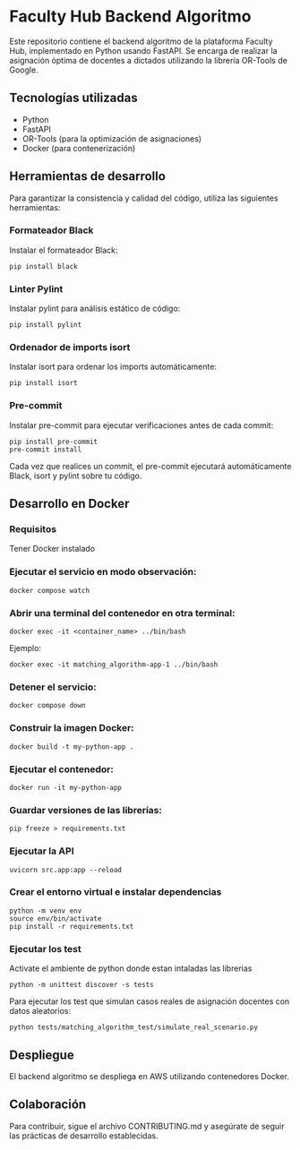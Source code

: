 # Faculty Hub Backend Algoritmo

Este repositorio contiene el backend algoritmo de la plataforma Faculty Hub, implementado en Python usando FastAPI. Se encarga de realizar la asignación óptima de docentes a dictados utilizando la librería OR-Tools de Google.

## Tecnologías utilizadas

- Python
- FastAPI
- OR-Tools (para la optimización de asignaciones)
- Docker (para contenerización)

## Herramientas de desarrollo

Para garantizar la consistencia y calidad del código, utiliza las siguientes herramientas:

### Formateador Black

Instalar el formateador Black:

```
pip install black
```

### Linter Pylint

Instalar pylint para análisis estático de código:

```
pip install pylint
```

### Ordenador de imports isort

Instalar isort para ordenar los imports automáticamente:

```
pip install isort
```

### Pre-commit

Instalar pre-commit para ejecutar verificaciones antes de cada commit:

```
pip install pre-commit
pre-commit install
```

Cada vez que realices un commit, el pre-commit ejecutará automáticamente Black, isort y pylint sobre tu código.

## Desarrollo en Docker

### Requisitos

Tener Docker instalado

### Ejecutar el servicio en modo observación:

```
docker compose watch
```

### Abrir una terminal del contenedor en otra terminal:

```
docker exec -it <container_name> ../bin/bash
```

Ejemplo:

```
docker exec -it matching_algorithm-app-1 ../bin/bash
```

### Detener el servicio:

```
docker compose down
```

### Construir la imagen Docker:

```
docker build -t my-python-app .
```

### Ejecutar el contenedor:

```
docker run -it my-python-app
```

### Guardar versiones de las librerías:

```
pip freeze > requirements.txt
```

### Ejecutar la API

```
uvicorn src.app:app --reload
```

### Crear el entorno virtual e instalar dependencias

```
python -m venv env
source env/bin/activate
pip install -r requirements.txt
```

### Ejecutar los test

Activate el ambiente de python donde estan intaladas las librerias

```
python -m unittest discover -s tests
```

Para ejecutar los test que simulan casos reales de asignación docentes con datos aleatorios:

```
python tests/matching_algorithm_test/simulate_real_scenario.py
```

## Despliegue

El backend algoritmo se despliega en AWS utilizando contenedores Docker.

## Colaboración

Para contribuir, sigue el archivo CONTRIBUTING.md y asegúrate de seguir las prácticas de desarrollo establecidas.
